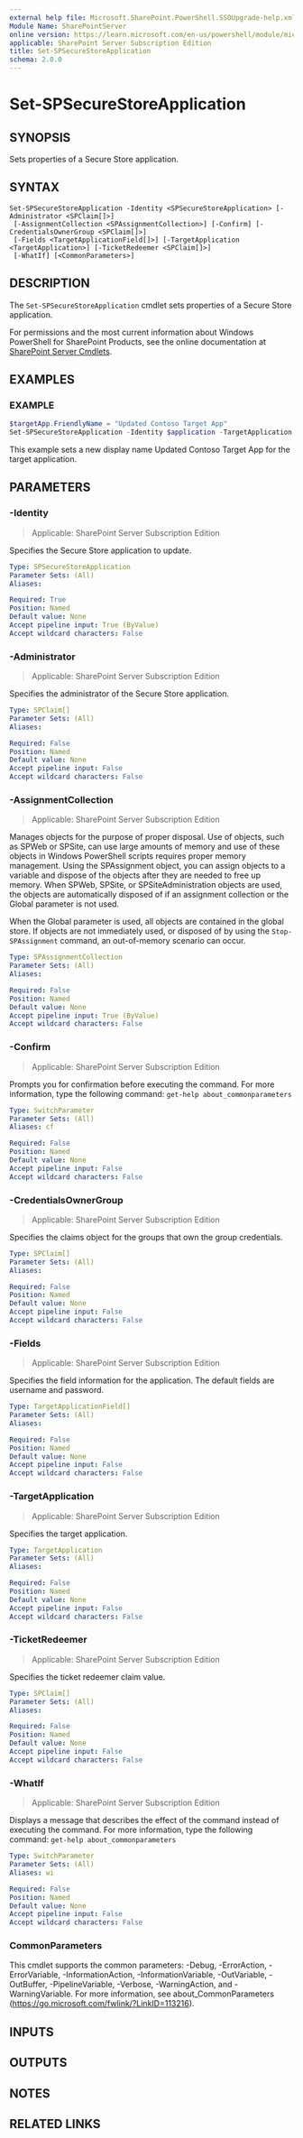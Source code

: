 ```yaml
---
external help file: Microsoft.SharePoint.PowerShell.SSOUpgrade-help.xml
Module Name: SharePointServer
online version: https://learn.microsoft.com/en-us/powershell/module/microsoft.sharepoint.powershell/set-spsecurestoreapplication
applicable: SharePoint Server Subscription Edition
title: Set-SPSecureStoreApplication
schema: 2.0.0
---
```


# Set-SPSecureStoreApplication

## SYNOPSIS
Sets properties of a Secure Store application.

## SYNTAX

```
Set-SPSecureStoreApplication -Identity <SPSecureStoreApplication> [-Administrator <SPClaim[]>]
 [-AssignmentCollection <SPAssignmentCollection>] [-Confirm] [-CredentialsOwnerGroup <SPClaim[]>]
 [-Fields <TargetApplicationField[]>] [-TargetApplication <TargetApplication>] [-TicketRedeemer <SPClaim[]>]
 [-WhatIf] [<CommonParameters>]
```

## DESCRIPTION
The `Set-SPSecureStoreApplication` cmdlet sets properties of a Secure Store application.

For permissions and the most current information about Windows PowerShell for SharePoint Products, see the online documentation at [SharePoint Server Cmdlets](https://learn.microsoft.com/powershell/sharepoint/sharepoint-server/sharepoint-server-cmdlets).

## EXAMPLES

### EXAMPLE
```powershell
$targetApp.FriendlyName = "Updated Contoso Target App"
Set-SPSecureStoreApplication -Identity $application -TargetApplication $targetApp
```

This example sets a new display name Updated Contoso Target App for the target application.

## PARAMETERS

### -Identity

> Applicable: SharePoint Server Subscription Edition

Specifies the Secure Store application to update.

```yaml
Type: SPSecureStoreApplication
Parameter Sets: (All)
Aliases:

Required: True
Position: Named
Default value: None
Accept pipeline input: True (ByValue)
Accept wildcard characters: False
```

### -Administrator

> Applicable: SharePoint Server Subscription Edition

Specifies the administrator of the Secure Store application.

```yaml
Type: SPClaim[]
Parameter Sets: (All)
Aliases:

Required: False
Position: Named
Default value: None
Accept pipeline input: False
Accept wildcard characters: False
```

### -AssignmentCollection

> Applicable: SharePoint Server Subscription Edition

Manages objects for the purpose of proper disposal.
Use of objects, such as SPWeb or SPSite, can use large amounts of memory and use of these objects in Windows PowerShell scripts requires proper memory management.
Using the SPAssignment object, you can assign objects to a variable and dispose of the objects after they are needed to free up memory.
When SPWeb, SPSite, or SPSiteAdministration objects are used, the objects are automatically disposed of if an assignment collection or the Global parameter is not used.

When the Global parameter is used, all objects are contained in the global store.
If objects are not immediately used, or disposed of by using the `Stop-SPAssignment` command, an out-of-memory scenario can occur.

```yaml
Type: SPAssignmentCollection
Parameter Sets: (All)
Aliases:

Required: False
Position: Named
Default value: None
Accept pipeline input: True (ByValue)
Accept wildcard characters: False
```

### -Confirm

> Applicable: SharePoint Server Subscription Edition

Prompts you for confirmation before executing the command.
For more information, type the following command: `get-help about_commonparameters`

```yaml
Type: SwitchParameter
Parameter Sets: (All)
Aliases: cf

Required: False
Position: Named
Default value: None
Accept pipeline input: False
Accept wildcard characters: False
```

### -CredentialsOwnerGroup

> Applicable: SharePoint Server Subscription Edition

Specifies the claims object for the groups that own the group credentials.

```yaml
Type: SPClaim[]
Parameter Sets: (All)
Aliases:

Required: False
Position: Named
Default value: None
Accept pipeline input: False
Accept wildcard characters: False
```

### -Fields

> Applicable: SharePoint Server Subscription Edition

Specifies the field information for the application.
The default fields are username and password.

```yaml
Type: TargetApplicationField[]
Parameter Sets: (All)
Aliases:

Required: False
Position: Named
Default value: None
Accept pipeline input: False
Accept wildcard characters: False
```

### -TargetApplication

> Applicable: SharePoint Server Subscription Edition

Specifies the target application.

```yaml
Type: TargetApplication
Parameter Sets: (All)
Aliases:

Required: False
Position: Named
Default value: None
Accept pipeline input: False
Accept wildcard characters: False
```

### -TicketRedeemer

> Applicable: SharePoint Server Subscription Edition

Specifies the ticket redeemer claim value.

```yaml
Type: SPClaim[]
Parameter Sets: (All)
Aliases:

Required: False
Position: Named
Default value: None
Accept pipeline input: False
Accept wildcard characters: False
```

### -WhatIf

> Applicable: SharePoint Server Subscription Edition

Displays a message that describes the effect of the command instead of executing the command.
For more information, type the following command: `get-help about_commonparameters`

```yaml
Type: SwitchParameter
Parameter Sets: (All)
Aliases: wi

Required: False
Position: Named
Default value: None
Accept pipeline input: False
Accept wildcard characters: False
```

### CommonParameters
This cmdlet supports the common parameters: -Debug, -ErrorAction, -ErrorVariable, -InformationAction, -InformationVariable, -OutVariable, -OutBuffer, -PipelineVariable, -Verbose, -WarningAction, and -WarningVariable. For more information, see about_CommonParameters (https://go.microsoft.com/fwlink/?LinkID=113216).

## INPUTS

## OUTPUTS

## NOTES

## RELATED LINKS

